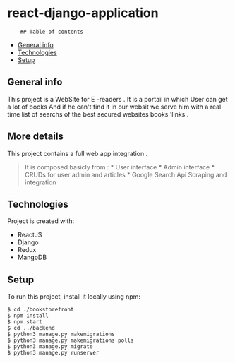 # react-django-application


        ## Table of contents
* [General info](#general-info)
* [Technologies](#technologies)
* [Setup](#setup)

## General info
This project is a WebSite for E -readers . It is a portail in which User can get a lot of books And if he can't find it in our websit we serve him  with  a real time list of searchs of the best secured websites books 'links .

## More details 
This project contains a full web app integration .
> It is composed basicly from :
        * User interface 
	* Admin interface 
	* CRUDs for user admin and articles 
        * Google Search Api Scraping and integration
	
	
## Technologies
Project is created with:
*  ReactJS 
*  Django
*  Redux
*  MangoDB

## Setup
To run this project, install it locally using npm:

```
$ cd ./bookstorefront 
$ npm install
$ npm start
$ cd ../backend
$ python3 manage.py makemigrations
$ python3 manage.py makemigrations polls
$ python3 manage.py migrate
$ python3 manage.py runserver
